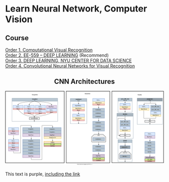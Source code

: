 <link href="https://unpkg.com/@primer/css/dist/primer.css" rel="stylesheet" />


<h1 color="blue">Learn Neural Network, Computer Vision</h1>

<h2>Course</h2>
<a href="https://www.cs.virginia.edu/~vicente/recognition/"> Order 1. Computational Visual Recognition</a><br>
<a href="https://fleuret.org/ee559/"> Order 2. EE-559 – DEEP LEARNING</a> <span class="text-green mb-2 ml-4">(Recommend)</span> <br>
<a href="https://atcold.github.io/pytorch-Deep-Learning/"> Order 3. DEEP LEARNING, NYU CENTER FOR DATA SCIENCE</a><br>
<a href="http://cs231n.stanford.edu/">Order 4. Convolutional Neural Networks for Visual Recognition </a><br>
<center>
  <h2 align="center">CNN Architectures</h2>
<img src="https://raw.githubusercontent.com/1106405114/NeuralNetwork/85cc7368321df20bfa6a4e3e460340766ef1842a/img/Diagrams.svg" />
</center>
<br>

<div class="text-purple">This text is purple, <a href="#" class="text-inherit">including the link</a></div>
